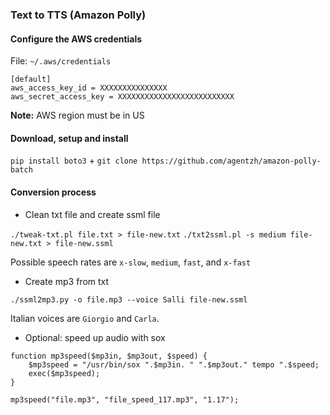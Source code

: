 ### Text to TTS (Amazon Polly)

#### Configure the AWS credentials 

File: `~/.aws/credentials`

```
[default]
aws_access_key_id = XXXXXXXXXXXXXXX
aws_secret_access_key = XXXXXXXXXXXXXXXXXXXXXXXXXX
```

**Note:** AWS region must be in US

#### Download, setup and install

`pip install boto3` + `git clone https://github.com/agentzh/amazon-polly-batch`

#### Conversion process

- Clean txt file and create ssml file

`./tweak-txt.pl file.txt > file-new.txt` `./txt2ssml.pl -s medium file-new.txt > file-new.ssml`

Possible speech rates are `x-slow`, `medium`, `fast`, and `x-fast`

- Create mp3 from txt

`./ssml2mp3.py -o file.mp3 --voice Salli file-new.ssml`

Italian voices are `Giorgio` and `Carla`.

- Optional: speed up audio with sox

```
function mp3speed($mp3in, $mp3out, $speed) {
    $mp3speed = "/usr/bin/sox ".$mp3in. " ".$mp3out." tempo ".$speed;
    exec($mp3speed);
}

mp3speed("file.mp3", "file_speed_117.mp3", "1.17");
```
